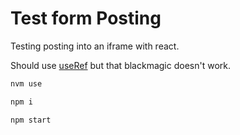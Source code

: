 # Test form Posting

Testing posting into an iframe with react.

Should use [useRef](https://reactjs.org/docs/hooks-reference.html#useref) but that blackmagic doesn't work.

```sh
nvm use

npm i

npm start
```
